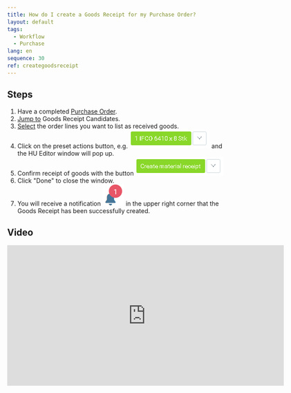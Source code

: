 ```yaml
---
title: How do I create a Goods Receipt for my Purchase Order?
layout: default
tags:
  - Workflow
  - Purchase
lang: en
sequence: 30
ref: creategoodsreceipt
---
```


## Steps

1. Have a completed [Purchase Order](CreatePurchaseOrder).
1. [Jump to](JumptoviaSidebar) Goods Receipt Candidates.
1. [Select](RecordSelection) the order lines you want to list as received goods.
1. Click on the preset actions button, e.g. ![](assets/CreateGoodsReceipt-99aab.png) and the HU Editor window will pop up.
1. Confirm receipt of goods with the button ![](assets/CreateGoodsReceipt-3191c.png)
1. Click "Done" to close the window.
1. You will receive a notification ![](assets/NotificationBell_WebUI.png) in the upper right corner that the Goods Receipt has been successfully created.

## Video

<iframe src="https://player.vimeo.com/video/206999153" width="640" height="325" frameborder="0" webkitallowfullscreen mozallowfullscreen allowfullscreen></iframe>
